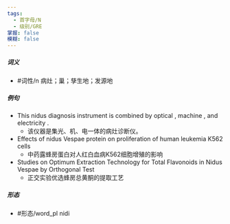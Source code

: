 ```yaml
---
tags:
  - 首字母/N
  - 级别/GRE
掌握: false
模糊: false
---
```

##### 词义
- #词性/n  病灶；巢；孳生地；发源地
##### 例句
- This nidus diagnosis instrument is combined by optical , machine , and electricity .
	- 该仪器是集光、机、电一体的病灶诊断仪。
- Effects of nidus Vespae protein on proliferation of human leukemia K562 cells
	- 中药露蜂房蛋白对人红白血病K562细胞增殖的影响
- Studies on Optimum Extraction Technology for Total Flavonoids in Nidus Vespae by Orthogonal Test
	- 正交实验优选蜂房总黄酮的提取工艺
##### 形态
- #形态/word_pl nidi
